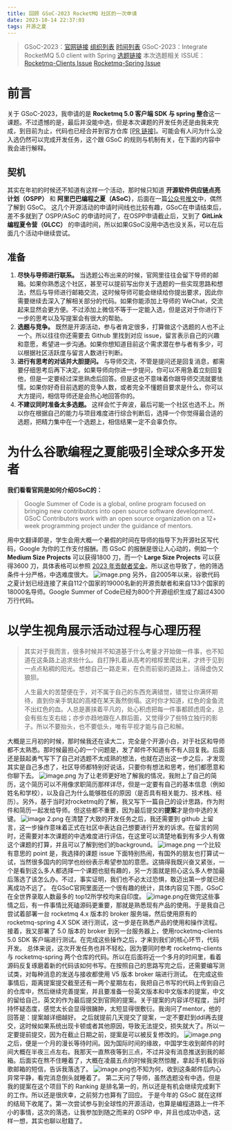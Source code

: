 ```yaml
---
title: 回顾 GSoC-2023 RocketMQ 社区的一次申请
date: 2023-10-14 22:37:03
tags: 开源之夏
---
```

> GSoC-2023：[官网链接](https://summerofcode.withgoogle.com/)  [组织列表](https://summerofcode.withgoogle.com/programs/2023/organizations)  [时间列表](https://developers.google.com/open-source/gsoc/timeline?hl=zh-cn)
> GSoC-2023：Integrate RocketMQ 5.0 client with Spring [选题链接](https://issues.apache.org/jira/browse/GSOC-108)
> 本次选题相关 ISSUE：[Rocketmq-Clients Issue](https://github.com/apache/rocketmq-clients/issues/275)  [Rocketmq-Spring Issue](https://github.com/apache/rocketmq-spring/issues/553)

# 前言

关于 GSoC-2023，我申请的是 **Rocketmq 5.0 客户端 SDK 与 spring 整合**这一课题。不过遗憾的是，最后并没能中选，但是本次课题的开发任务还是由我来完成，到目前为止，代码也已经合并到官方仓库 [[PR 链接]](https://github.com/apache/rocketmq-spring/pull/554)。可能会有人问为什么没入选仍然可以完成开发任务，这个跟 GSoC 的规则与机制有关，在下面的内容中我会进行解释。

## 契机

其实在年初的时候还不知道有这样一个活动，那时候只知道 **开源软件供应链点亮计划（OSPP）** 和 **阿里巴巴编程之夏（ASoC）**，后面在一篇[公众号推文](https://mp.weixin.qq.com/s/VDF-yJ267uHczEO7QNeUqg)中，偶然了解到 GSoC。
这几个开源活动的申请时间线也比较有趣，GSoC在申请结束后，差不多就到了 OSPP/ASoC 的申请时间了，在OSPP申请截止后，又到了 **GitLink编程夏令营（GLCC）** 的申请时间，所以如果GSoC没用中选也没关系，可以在后面几个活动中继续尝试。

## 准备

1. **尽快与导师进行联系。** 当选题公布出来的时候，官网里往往会留下导师的邮箱。如果你熟悉这个社区，甚至可以提前写出你关于选题的一些实现思路和想法，然后与导师进行邮箱交流，这时候导师可能会继续给你提出要求，因此你需要继续去深入了解相关部分的代码。如果你能添加上导师的 WeChat，交流起来显然会更方便。不过添加上微信不等于一定能入选，但是这对于你进行下一步的思考以及写提案会有很大的帮助。
2. **选题与竞争。** 既然是开源活动，参与者肯定很多，打算做这个选题的人也不止一个。所以往往你还需要去 Github 里找到对应 issue，留言表示自己的兴趣和意愿，希望进一步沟通。如果你想知道目前这个需求潜在参与者有多少，可以根据社区活跃度与留言人数进行判断。
3. **进行有思考的对话并大胆提问。** 与导师交流，不管是提问还是回复消息，都需要仔细思考后再下决定。如果导师向你进一步提问，你可以不用急着立刻回复他，但是一定要经过深思熟虑后回答。但是这也不意味着你跟导师交流就要怯懦，如果你好奇目前选题的竞争人数，或者完全不懂题目要求是什么，你可以大方提问，相信导师还是会热心地回答你的。
4. **不建议同时准备太多选题。** 这样会忙于奔波，最后可能一个社区也选不上。所以你在根据自己的能力与项目难度进行综合判断后，选择一个你觉得最合适的选题，把精力集中在一个选题上，相信结果一定不会辜负你。

# 为什么谷歌编程之夏能吸引全球众多开发者

**我们看看官网是如何介绍GSoC的：**

> Google Summer of Code is a global, online program focused on bringing new contributors into open source software development. GSoC Contributors work with an open source organization on a 12+ week programming project under the guidance of mentors.

用中文翻译即是，学生会用大概一个暑假的时间在导师的指导下为开源社区写代码，Google 为你的工作支付报酬。而 GSoC 的报酬是很让人心动的，例如一个 **Medium Size Projects** 可以获得1800 刀，而一个 **Large Size Projects** 可以获得3600 刀，具体表格可以参照 [2023 年贡献者奖金](https://developers.google.com/open-source/gsoc/help/student-stipends)。所以这也导致了，他的筛选条件十分严格，中选难度很大。
![image.png](https://s2.loli.net/2023/10/14/eGkE7bi8XUCBvnw.png)
另外，自2005年以来，谷歌代码之夏计划已经连接了来自112个国家的19000名新的开源贡献者和来自133个国家的18000名导师。Google Summer of Code已经为800个开源组织生成了超过4300万行代码。

# 以学生视角展示活动过程与心理历程

> 其实对于我而言，很多时候并不知道基于什么考量才开始做一件事，也不知道在这条路上追求些什么。自打挣扎着从高考的棺椁里爬出来，才终于见到一点点粘稠的阳光。想想自己一路走来，在负而前驱的道路上，活得虚伪又狼狈。
> 
> 人生最大的苦楚便在于，对不属于自己的东西充满错觉，错觉让你满怀期待，直到你亲手筑起的高楼在某天轰然倒塌。这时你才知道，红色的金鱼流不出红色的血。人总是裹挟着平凡的，处心积虑把每一件事都顾虑周全，总会有些左支右绌；亦步亦趋地跟在人群后面，又觉得少了些特立独行的影子。所以不要抬头，也不要低头，唯有平视才能与自己和解。


大概是三月初的时候，那时候我还在读大二，完全是个开源小白，对于社区和导师都不太熟悉。那时候最担心的一个问题是，发了邮件不知道有不有人回复我。后面还是鼓起勇气写下了自己对选题不太成熟的想法，也就在迈出这一步之后，才发现其实是自己多虑了，社区导师都特别好说话，只要你有想法和思考，他们都愿意和你聊下去。
![image.png](https://s2.loli.net/2023/10/14/yvP89wTYdh3kUzq.png)
为了让老师更好地了解我的情况，我附上了自己的简历，这个简历可以不用像求职简历那样详尽，但是一定要有自己的基本信息（例如姓名和学校），以及自己为什么能够胜任的原因（是否具有相关能力、技术栈、经历）。另外，基于当时对rocketmq的了解，我又写下一篇自己的设计思路，作为附件和简历一起发给导师。但这些都不重要，因为最后提交的**提案**才是你中选的关键。
![image _2_.png](https://s2.loli.net/2023/10/14/Xk39p1xNdYBjPRH.png)
在清楚了大致的开发任务之后，我还需要到 github 上留言，这一步操作意味着正式在社区中表达自己想要进行开发的诉求。在留言的同时，还需要对本次课题的中选难度进行评估，在这里可以清楚地看到有多少人有做这个课题的打算，并且可以了解到他们的background。
![image.png](https://s2.loli.net/2023/10/14/iYl7Fhyurc6ejPJ.png)
一个比较有意思的 point 是，我选择的课题 issue 下面特别热闹，有国外的朋友也打算试一试，当然很多国内的同学也纷纷表示希望参加的意愿。这搞得我既兴奋又紧张，一个是看到这么多人都选择一个课题也挺有趣的，另一方面就是担心这么多人参加最后落选了该怎么办。不过，事实证明，我们也不必太过恐惧，敢迈出第一步就已经离成功不远了。
在GSoC官网里面还一个很有趣的统计，具体内容见下图，GSoC 在全世界录取人数最多的 top12所学校均来自印度。
![image.png](https://s2.loli.net/2023/10/14/75yY138t2AqhBJg.png)在做完这些事情之后，有一件事情比死磕源码更重要，那就是熟悉现有产品的使用。于是我自己尝试着部署一台 rocketmq 4.x 版本的 broker 服务端，然后使用原有的 rocketmq-spring 4.X SDK 进行测试，这一步是在熟悉产品的使用和操作流程。接着，我又部署了 5.0 版本的 broker 到另一台服务器上，使用rocketmq-clients 5.0 SDK 客户端进行测试。在完成这些操作之后，才来到我们的核心环节，代码开发。
总体来说，这次开发任务也并不轻松，因为要同时参考 rocketmq-clients 与 rocketmq-spring 两个仓库的代码。所以在后面将近一个多月的时间里，看着源码反复琢磨着新的代码该如何书写。在按照自己的思路写完之后，还需要编写测试类，对每种消息的发送与接收都使用 V5 版本 broker 端进行测试。
在完成这些事情后，距离提案提交截至还有一两个星期左右，我把自己书写的代码上传到自己的仓库中，然后继续完善提案，并且要准备一份英文版本和中文版本的提案，中文的留给自己，英文的作为最后提交到官网的提案。关于提案的内容详尽程度，当时持怀疑态度，感觉太长会显得很臃肿，太短显得很敷衍。我询问了mentor，他的回答是：提案越详细越好。
之后就提前几天提交了提案，一定不要赶到ddl再去提交，这时候如果系统出现卡顿或者其他原因，导致无法提交，损失就大了。所以一定要提前提交，因为在截止日期之前，提案是可以被反复修改的。
![image.png](https://s2.loli.net/2023/10/14/O8LKHPBbXiuYaWo.png)
之后，便是一个月的漫长等待时间。因为国际时间的缘故，中国学生收到邮件的时间大概在半夜三点左右。我那天一直熬夜等到三点，不过并没有消息推送到我的邮箱。后面实在熬不住睡着了，大概在凌晨五点的时候我突然惊醒，拿起手机看到谷歌邮箱的短信，告诉我落选了。
![image.png](https://s2.loli.net/2023/10/14/F41iWEaTQkuoKMU.png)也不知为何，收到这条邮件后内心异常平静，看完消息倒头就睡着了。
第二天问了导师，虽然选题没有中选，但是我的提案在这个项目下的 Ranking 是排名第一的，所以还是有机会继续完成剩下的工作。所以还是很庆幸，之前努力也算有了回应。
于是今年的 GSoC 就在这样的结局下收尾了。第一次尝试参与到全球性的开源活动，也算是编程道路上一件不小的事情，这次的落选，让我参加到随之而来的 OSPP 中，并且也成功中选，这样一想，其实也聊以慰籍了。